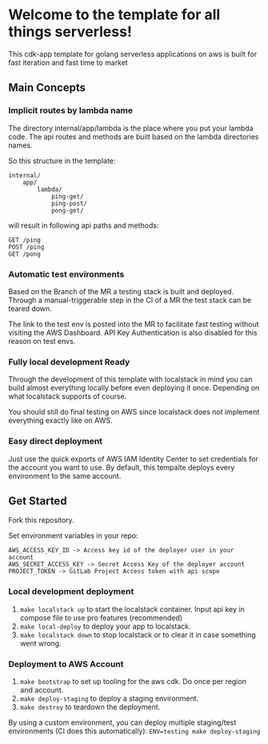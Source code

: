 # Welcome to the template for all things serverless!
This cdk-app template for golang serverless applications on aws is built for fast iteration and fast time to market

## Main Concepts

### Implicit routes by lambda name
The directory internal/app/lambda is the place where you put your lambda code.
The api routes and methods are built based on the lambda directories names.

So this structure in the template:
```
internal/
    app/
        lambda/
            ping-get/
            ping-post/
            pong-get/
```

will result in following api paths and methods:
```
GET /ping
POST /ping
GET /pong
```

### Automatic test environments
Based on the Branch of the MR a testing stack is built and deployed.
Through a manual-triggerable step in the CI of a MR the test stack can be teared down.

The link to the test env is posted into the MR to facilitate fast testing without visiting the AWS Dashboard.
API Key Authentication is also disabled for this reason on test envs.

### Fully local development Ready
Through the development of this template with localstack in mind you can build almost
everything locally before even deploying it once. Depending on what localstack supports of course.

You should still do final testing on AWS since localstack does not implement everything exactly like on AWS.

### Easy direct deployment
Just use the quick exports of AWS IAM Identity Center to set credentials for the account you want to use.
By default, this tempalte deploys every environment to the same account.

## Get Started
Fork this repository.

Set environment variables in your repo:
```
AWS_ACCESS_KEY_ID -> Access key id of the deployer user in your account
AWS_SECRET_ACCESS_KEY -> Secret Access Key of the deployer account
PROJECT_TOKEN -> GitLab Project Access token with api scope
```

### Local development deployment
1. `make localstack up` to start the localstack container. Input api key in compose file to use pro features (recommended)
2. `make local-deploy` to deploy your app to localstack.
3. `make localstack down` to stop localstack or to clear it in case something went wrong.

### Deployment to AWS Account
1. `make bootstrap` to set up tooling for the aws cdk. Do once per region and account.
2. `make deploy-staging` to deploy a staging environment.
3. `make destroy` to teardown the deployment.

By using a custom environment, you can deploy multiple staging/test environments (CI does this automatically):
```ENV=testing make deploy-staging```